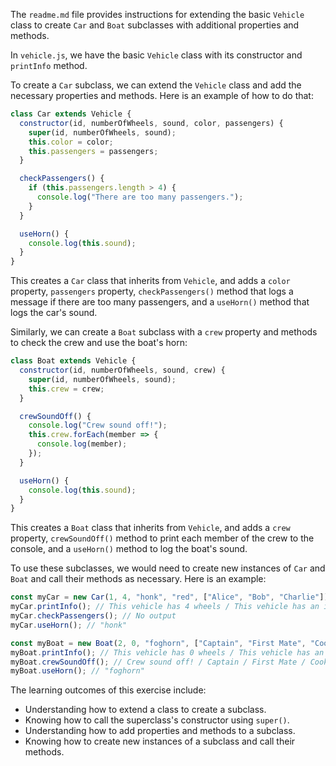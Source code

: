 The `readme.md` file provides instructions for extending the basic `Vehicle` class to create `Car` and `Boat` subclasses with additional properties and methods.

In `vehicle.js`, we have the basic `Vehicle` class with its constructor and `printInfo` method.

To create a `Car` subclass, we can extend the `Vehicle` class and add the necessary properties and methods. Here is an example of how to do that:

```javascript
class Car extends Vehicle {
  constructor(id, numberOfWheels, sound, color, passengers) {
    super(id, numberOfWheels, sound);
    this.color = color;
    this.passengers = passengers;
  }

  checkPassengers() {
    if (this.passengers.length > 4) {
      console.log("There are too many passengers.");
    }
  }

  useHorn() {
    console.log(this.sound);
  }
}

```

This creates a `Car` class that inherits from `Vehicle`, and adds a `color` property, `passengers` property, `checkPassengers()` method that logs a message if there are too many passengers, and a `useHorn()` method that logs the car's sound.

Similarly, we can create a `Boat` subclass with a `crew` property and methods to check the crew and use the boat's horn:

```javascript
class Boat extends Vehicle {
  constructor(id, numberOfWheels, sound, crew) {
    super(id, numberOfWheels, sound);
    this.crew = crew;
  }

  crewSoundOff() {
    console.log("Crew sound off!");
    this.crew.forEach(member => {
      console.log(member);
    });
  }

  useHorn() {
    console.log(this.sound);
  }
}

```

This creates a `Boat` class that inherits from `Vehicle`, and adds a `crew` property, `crewSoundOff()` method to print each member of the crew to the console, and a `useHorn()` method to log the boat's sound.

To use these subclasses, we would need to create new instances of `Car` and `Boat` and call their methods as necessary. Here is an example:

```javascript
const myCar = new Car(1, 4, "honk", "red", ["Alice", "Bob", "Charlie"]);
myCar.printInfo(); // This vehicle has 4 wheels / This vehicle has an id of 1
myCar.checkPassengers(); // No output
myCar.useHorn(); // "honk"

const myBoat = new Boat(2, 0, "foghorn", ["Captain", "First Mate", "Cook"]);
myBoat.printInfo(); // This vehicle has 0 wheels / This vehicle has an id of 2
myBoat.crewSoundOff(); // Crew sound off! / Captain / First Mate / Cook
myBoat.useHorn(); // "foghorn"

```

The learning outcomes of this exercise include:

-   Understanding how to extend a class to create a subclass.
-   Knowing how to call the superclass's constructor using `super()`.
-   Understanding how to add properties and methods to a subclass.
-   Knowing how to create new instances of a subclass and call their methods.